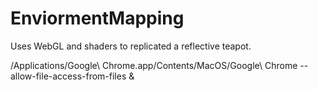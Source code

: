 EnviormentMapping
=================

Uses WebGL and shaders to replicated a reflective teapot.

/Applications/Google\ Chrome.app/Contents/MacOS/Google\ Chrome --allow-file-access-from-files &

